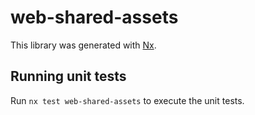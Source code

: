 # web-shared-assets

This library was generated with [Nx](https://nx.dev).

## Running unit tests

Run `nx test web-shared-assets` to execute the unit tests.
